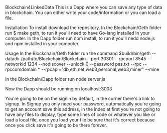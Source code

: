 Blockchain4LinkedData
  This is a Dapp where you can save any type of data in blockchain. You can either write your code/information or you can load a file.

Installation
  To install download the repository.
  In the Blockchain/Geth folder run $ make geth, to run it you'll need to have Go-lang installed in your computer.
  In the Dapp folder run npm install, to run it you'll nedd node.js and npm installed in your computer.

Usage
  In the Blockchain/Geth folder run the command
  $build/bin/geth --datadir /path/to/Blockchain/Blockchain --port 30301 --rpcport 8545 --networkid 1234 --nodiscover --unlock 0 --password pas.txt --rpc --rpccorsdomain * --rpcapi="db,eth,net,web3,personal,web3,miner" --mine

  In the Blockchain/Dapp folder run node server.js

  Now the Dapp should be running on localhost:3003

You're going to be on the signin by default, in the corner there's a link to signup.
In Signup you only need your password, automatically you're going to get an account save this address, in the index at first you're not going to have any files to display, type some lines of code or whatever you like or load a local file, once you load your file be sure that it's correct because once you click save it's going to be there forever.

